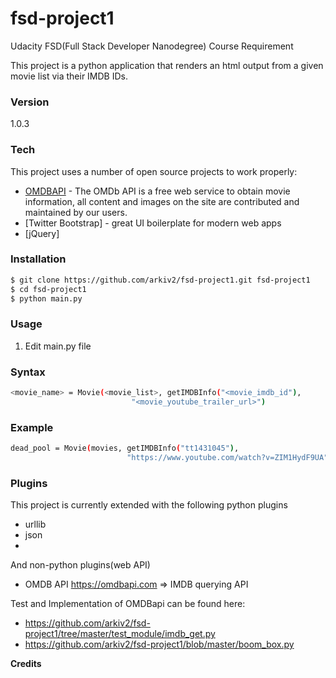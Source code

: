 # fsd-project1
Udacity FSD(Full Stack Developer Nanodegree) Course Requirement 

This project is a python application that renders an html output from a given movie list via their IMDB IDs.


### Version
1.0.3

### Tech

This project uses a number of open source projects to work properly:

* [OMDBAPI] - The OMDb API is a free web service to obtain movie information, all content and images on the site are contributed and maintained by our users.
* [Twitter Bootstrap] - great UI boilerplate for modern web apps
* [jQuery]

### Installation

```sh
$ git clone https://github.com/arkiv2/fsd-project1.git fsd-project1
$ cd fsd-project1
$ python main.py
```

### Usage
1. Edit main.py file

### Syntax
```sh
<movie_name> = Movie(<movie_list>, getIMDBInfo("<movie_imdb_id"),
                           "<movie_youtube_trailer_url>")
```

### Example
```sh
dead_pool = Movie(movies, getIMDBInfo("tt1431045"),
                          "https://www.youtube.com/watch?v=ZIM1HydF9UA")
```



### Plugins

This project is currently extended with the following python plugins

* urllib
* json
* 

And non-python plugins(web API)

* OMDB API https://omdbapi.com => IMDB querying API


Test and Implementation of OMDBapi can be found here:

* https://github.com/arkiv2/fsd-project1/tree/master/test_module/imdb_get.py
* https://github.com/arkiv2/fsd-project1/blob/master/boom_box.py


**Credits**

   [omdbapi]: <https://omdbapi.com>


